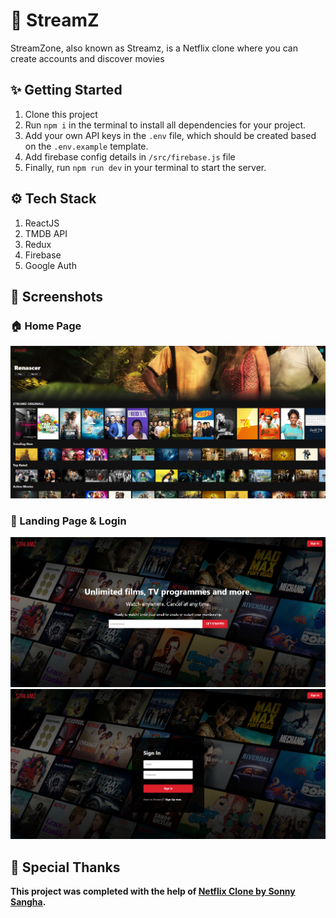 # 🍿 StreamZ

StreamZone, also known as Streamz, is a Netflix clone where you can create accounts and discover movies

## ✨ Getting Started

1. Clone this project
2. Run `npm i` in the terminal to install all dependencies for your project.
3. Add your own API keys in the `.env` file, which should be created based on the `.env.example` template.
4. Add firebase config details in `/src/firebase.js` file
5. Finally, run `npm run dev` in your terminal to start the server.

## ⚙️ Tech Stack

1. ReactJS
2. TMDB API
3. Redux
4. Firebase
5. Google Auth

## 📸 Screenshots

### 🏠 Home Page

![genres](./screenshots/home.png)

### 🔑 Landing Page & Login

![search](./screenshots/landing.png)
![search](./screenshots/signin.png)

## 🙏 Special Thanks

**This project was completed with the help of [Netflix Clone by Sonny Sangha](https://youtu.be/HW5roUF2RLg?list=PLf16UKl7nR5AjcrYOe1niifJSAls3spDk).**
